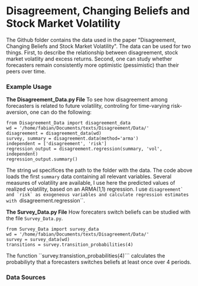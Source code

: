 # Disagreement, Changing Beliefs and Stock Market Volatility

The Github folder contains the data used in the paper "Disagreement, Changing
Beliefs and Stock Market Volatility". The data can be used for two things.
First, to describe the relationship between disagreement, stock market
volatlity and excess returns. Second, one can study whether forecasters remain
consistently more optimistic (pessimistic) than their peers over time.

### Example Usage

**The Disagreement_Data.py File**
To see how disagreement among forecasters is related to future volatility,
controling for time-varying risk-aversion, one can do the following:

```
from Disagreement_Data import disagreement_data
wd = '/home/fabian/Documents/texts/Disagreement/Data/'
disagreement = disagreement_data(wd)
survey, summary = disagreement.data(method='arma')
independent = ['disagreement', 'risk']
regression_output = disagreement.regression(summary, 'vol', independent)
regression_output.summary()
```
The string ``wd`` specifices the path to the folder with the data.  The code
above loads the first ``summary`` data containing all relevant variables.
Several measures of volatility are available, I use here the predicted values
of realized volatility, based on an ARMA(1,1) regression. I use ``disagreement`
and `risk` as exogeneous variables and calculate regression estimates with
``disagreement.regression``.

**The Survey_Data.py File**
How forecaters switch beliefs can be studied with the file ``Survey_Data.py``.

```
from Survey_Data import survey_data
wd = '/home/fabian/Documents/texts/Disagreement/Data/'
survey = survey_data(wd)
transitions = survey.transition_probabilities(4)
```
The function ``survey.transistion_probabilities(4)``` calculates the
probabiliyty that a forecasters switches beliefs at least once over 4 periods.

### Data Sources
